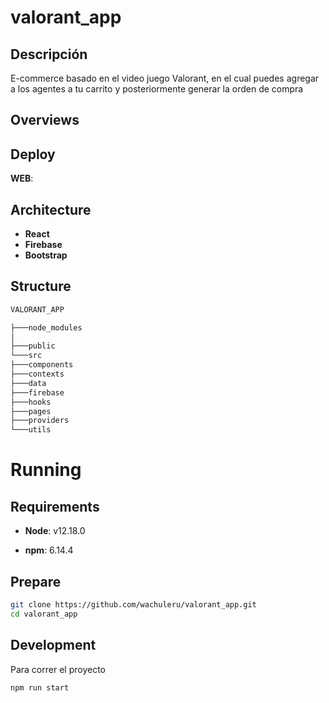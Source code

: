 # valorant_app

## Descripción
E-commerce basado en el video juego Valorant, en el cual puedes agregar a los agentes a tu carrito y posteriormente generar la orden de compra
## Overviews

## Deploy
**WEB**: 

## Architecture
- **React**
- **Firebase**
- **Bootstrap**

## Structure

```bash
VALORANT_APP

├───node_modules
│  
├───public
└───src
├───components
├───contexts
├───data
├───firebase
├───hooks
├───pages
├───providers
└───utils
```

# Running

## Requirements

- **Node**: v12.18.0

- **npm**: 6.14.4

## Prepare
```bash
git clone https://github.com/wachuleru/valorant_app.git
cd valorant_app

```
## Development

Para correr el proyecto

```bash
npm run start
```

